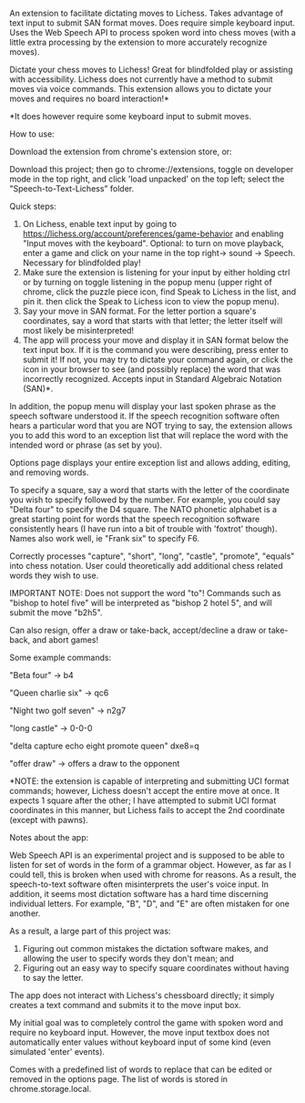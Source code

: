 An extension to facilitate dictating moves to Lichess. Takes advantage of text input to submit SAN format moves. Does require simple keyboard input. Uses the Web Speech API to process spoken word into chess moves (with a little extra processing by the extension to more accurately recognize moves).

Dictate your chess moves to Lichess! Great for blindfolded play or assisting with accessibility. Lichess does not currently have a method to submit moves via voice commands. This extension allows you to dictate your moves and requires no board interaction!*

*It does however require some keyboard input to submit moves.


How to use:

Download the extension from chrome's extension store, or:

Download this project; then go to chrome://extensions, toggle on developer mode in the top right, and click 'load unpacked' on the top left; select the "Speech-to-Text-Lichess" folder.

Quick steps:
1. On Lichess, enable text input by going to https://lichess.org/account/preferences/game-behavior and enabling "Input moves with the keyboard". Optional: to turn on move playback, enter a game and click on your name in the top right-> sound -> Speech. Necessary for blindfolded play!
2. Make sure the extension is listening for your input by either holding ctrl or by turning on toggle listening in the popup menu (upper right of chrome, click the puzzle piece icon, find Speak to Lichess in the list, and pin it. then click the Speak to Lichess icon to view the popup menu).
3. Say your move in SAN format. For the letter portion a square's coordinates, say a word that starts with that letter; the letter itself will most likely be misinterpreted!
4. The app will process your move and display it in SAN format below the text input box. If it is the command you were describing, press enter to submit it! If not, you may try to dictate your command again, or click the icon in your browser to see (and possibly replace) the word that was incorrectly recognized. 
Accepts input in Standard Algebraic Notation (SAN)*. 

In addition, the popup menu will display your last spoken phrase as the speech software understood it. If the speech recognition software often hears a particular word that you are NOT trying to say, the extension allows you to add this word to an exception list that will replace the word with the intended word or phrase (as set by you). 

Options page displays your entire exception list and allows adding, editing, and removing words. 

To specify a square, say a word that starts with the letter of the coordinate you wish to specify followed by the number. For example, you could say "Delta four" to specify the D4 square. The NATO phonetic alphabet is a great starting point for words that the speech recognition software consistently hears (I have run into a bit of trouble with 'foxtrot' though). Names also work well, ie "Frank six" to specify F6. 

Correctly processes "capture", "short", "long", "castle", "promote", "equals" into chess notation. User could theoretically add additional chess related words they wish to use.

IMPORTANT NOTE: Does not support the word "to"! Commands such as "bishop to hotel five" will be interpreted as "bishop 2 hotel 5", and will submit the move "b2h5".

Can also resign, offer a draw or take-back, accept/decline a draw or take-back, and abort games!

Some example commands:

"Beta four" -> b4

"Queen charlie six" -> qc6

"Night two golf seven" -> n2g7

"long castle" -> 0-0-0

"delta capture echo eight promote queen" dxe8=q

"offer draw" -> offers a draw to the opponent

*NOTE: the extension is capable of interpreting and submitting UCI format commands; however, Lichess doesn't accept the entire move at once. It expects 1 square after the other; I have attempted to submit UCI format coordinates in this manner, but Lichess fails to accept the 2nd coordinate (except with pawns).

Notes about the app:

Web Speech API is an experimental project and is supposed to be able to listen for set of words in the form of a grammar object. However,
as far as I could tell, this is broken when used with chrome for reasons. As a result, the speech-to-text software often misinterprets
the user's voice input. In addition, it seems most dictation software has a hard time discerning individual letters. For example, "B", "D", and "E" are often mistaken for one another. 

As a result, a large part of this project was:

1. Figuring out common mistakes the dictation software makes, and allowing the user to specify words they don't mean; and
2. Figuring out an easy way to specify square coordinates without having to say the letter.

The app does not interact with Lichess's chessboard directly; it simply creates a text command and submits it to the move input box. 

My initial goal was to completely control the game with spoken word and require no keyboard input. However, the move input textbox does not automatically enter values without keyboard input of some kind (even simulated 'enter' events).

Comes with a predefined list of words to replace that can be edited or removed in the options page. The list of words is stored in chrome.storage.local.
